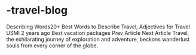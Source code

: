 # -travel-blog
 Describing Words20+ Best Words to Describe Travel, Adjectives for Travel USMI  2 years ago Best vacation packages  Prev Article Next Article   Travel, the exhilarating journey of exploration and adventure, beckons wanderlust souls from every corner of the globe.
